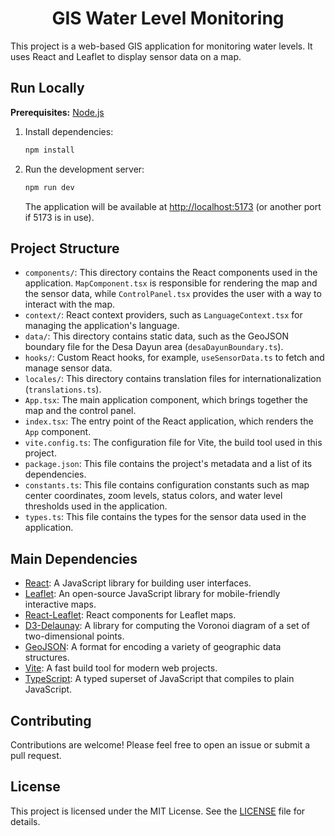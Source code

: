 <div align="center">
  <h1 align="center">GIS Water Level Monitoring</h1>
</div>

This project is a web-based GIS application for monitoring water levels. It uses React and Leaflet to display sensor data on a map.

## Run Locally

**Prerequisites:** [Node.js](https://nodejs.org/)

1.  Install dependencies:

    ```bash
    npm install
    ```

2.  Run the development server:

    ```bash
    npm run dev
    ```

    The application will be available at [http://localhost:5173](http://localhost:5173) (or another port if 5173 is in use).

## Project Structure

-   `components/`: This directory contains the React components used in the application. `MapComponent.tsx` is responsible for rendering the map and the sensor data, while `ControlPanel.tsx` provides the user with a way to interact with the map.
-   `context/`: React context providers, such as `LanguageContext.tsx` for managing the application's language.
-   `data/`: This directory contains static data, such as the GeoJSON boundary file for the Desa Dayun area (`desaDayunBoundary.ts`).
-   `hooks/`: Custom React hooks, for example, `useSensorData.ts` to fetch and manage sensor data.
-   `locales/`: This directory contains translation files for internationalization (`translations.ts`).
-   `App.tsx`: The main application component, which brings together the map and the control panel.
-   `index.tsx`: The entry point of the React application, which renders the `App` component.
-   `vite.config.ts`: The configuration file for Vite, the build tool used in this project.
-   `package.json`: This file contains the project's metadata and a list of its dependencies.
-   `constants.ts`: This file contains configuration constants such as map center coordinates, zoom levels, status colors, and water level thresholds used in the application.
-   `types.ts`: This file contains the types for the sensor data used in the application.

## Main Dependencies

-   [React](https://reactjs.org/): A JavaScript library for building user interfaces.
-   [Leaflet](https://leafletjs.com/): An open-source JavaScript library for mobile-friendly interactive maps.
-   [React-Leaflet](https://react-leaflet.js.org/): React components for Leaflet maps.
-   [D3-Delaunay](https://github.com/d3/d3-delaunay): A library for computing the Voronoi diagram of a set of two-dimensional points.
-   [GeoJSON](https://geojson.org/): A format for encoding a variety of geographic data structures.
-   [Vite](https://vitejs.dev/): A fast build tool for modern web projects.
-   [TypeScript](https://www.typescriptlang.org/): A typed superset of JavaScript that compiles to plain JavaScript.

## Contributing

Contributions are welcome! Please feel free to open an issue or submit a pull request.

## License

This project is licensed under the MIT License. See the [LICENSE](LICENSE) file for details.